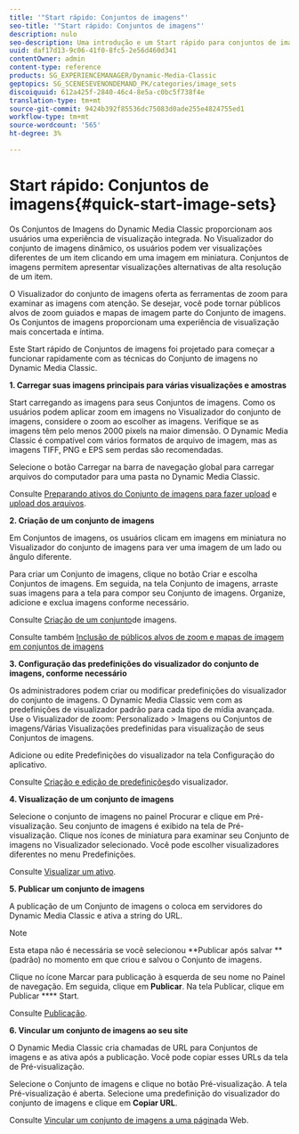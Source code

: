 ```yaml
---
title: '"Start rápido: Conjuntos de imagens"'
seo-title: '"Start rápido: Conjuntos de imagens"'
description: nulo
seo-description: Uma introdução e um Start rápido para conjuntos de imagens para ajudá-lo a começar a trabalhar rapidamente com as técnicas do Conjunto de imagens.
uuid: daf17d13-9c06-41f0-8fc5-2e56d460d341
contentOwner: admin
content-type: reference
products: SG_EXPERIENCEMANAGER/Dynamic-Media-Classic
geptopics: SG_SCENESEVENONDEMAND_PK/categories/image_sets
discoiquuid: 612a425f-2840-46c4-8e5a-c0bc5f738f4e
translation-type: tm+mt
source-git-commit: 9424b392f85536dc75083d0ade255e4824755ed1
workflow-type: tm+mt
source-wordcount: '565'
ht-degree: 3%

---
```



# Start rápido: Conjuntos de imagens{#quick-start-image-sets}

Os Conjuntos de Imagens do Dynamic Media Classic proporcionam aos usuários uma experiência de visualização integrada. No Visualizador do conjunto de imagens dinâmico, os usuários podem ver visualizações diferentes de um item clicando em uma imagem em miniatura. Conjuntos de imagens permitem apresentar visualizações alternativas de alta resolução de um item.

O Visualizador do conjunto de imagens oferta as ferramentas de zoom para examinar as imagens com atenção. Se desejar, você pode tornar públicos alvos de zoom guiados e mapas de imagem parte do Conjunto de imagens. Os Conjuntos de imagens proporcionam uma experiência de visualização mais concertada e íntima.

Este Start rápido de Conjuntos de imagens foi projetado para começar a funcionar rapidamente com as técnicas do Conjunto de imagens no Dynamic Media Classic.

**1. Carregar suas imagens principais para várias visualizações e amostras**

Start carregando as imagens para seus Conjuntos de imagens. Como os usuários podem aplicar zoom em imagens no Visualizador do conjunto de imagens, considere o zoom ao escolher as imagens. Verifique se as imagens têm pelo menos 2000 pixels na maior dimensão. O Dynamic Media Classic é compatível com vários formatos de arquivo de imagem, mas as imagens TIFF, PNG e EPS sem perdas são recomendadas.

Selecione o botão Carregar na barra de navegação global para carregar arquivos do computador para uma pasta no Dynamic Media Classic.

Consulte [Preparando ativos do Conjunto de imagens para fazer upload](preparing-image-set-assets-upload.md#preparing-image-set-assets-for-upload) e [upload dos arquivos](uploading-files.md#uploading-your-files).

**2. Criação de um conjunto de imagens**

Em Conjuntos de imagens, os usuários clicam em imagens em miniatura no Visualizador do conjunto de imagens para ver uma imagem de um lado ou ângulo diferente.

Para criar um Conjunto de imagens, clique no botão Criar e escolha Conjuntos de imagens. Em seguida, na tela Conjunto de imagens, arraste suas imagens para a tela para compor seu Conjunto de imagens. Organize, adicione e exclua imagens conforme necessário.

Consulte [Criação de um conjunto](creating-image-set.md#creating-an-image-set)de imagens.

Consulte também [Inclusão de públicos alvos de zoom e mapas de imagem em conjuntos de imagens](including-zoom-targets-image-maps.md#including-zoom-targets-and-image-maps-in-image-sets)

**3. Configuração das predefinições do visualizador do conjunto de imagens, conforme necessário**

Os administradores podem criar ou modificar predefinições do visualizador do conjunto de imagens. O Dynamic Media Classic vem com as predefinições de visualizador padrão para cada tipo de mídia avançada. Use o Visualizador de zoom: Personalizado > Imagens ou Conjuntos de imagens/Várias Visualizações predefinidas para visualização de seus Conjuntos de imagens.

Adicione ou edite Predefinições do visualizador na tela Configuração do aplicativo.

Consulte [Criação e edição de predefinições](application-setup.md#adding-and-editing-viewer-presets)do visualizador.

**4. Visualização de um conjunto de imagens**

Selecione o conjunto de imagens no painel Procurar e clique em Pré-visualização. Seu conjunto de imagens é exibido na tela de Pré-visualização. Clique nos ícones de miniatura para examinar seu Conjunto de imagens no Visualizador selecionado. Você pode escolher visualizadores diferentes no menu Predefinições.

Consulte [Visualizar um ativo](previewing-asset.md#previewing-an-asset).

**5. Publicar um conjunto de imagens**

A publicação de um Conjunto de imagens o coloca em servidores do Dynamic Media Classic e ativa a string do URL.

>[!NOTE]
>
>Esta etapa não é necessária se você selecionou **Publicar após salvar ** (padrão) no momento em que criou e salvou o Conjunto de imagens.

Clique no ícone Marcar para publicação à esquerda de seu nome no Painel de navegação. Em seguida, clique em **Publicar**. Na tela Publicar, clique em Publicar **** Start.

Consulte [Publicação](publishing-files.md#publishing-files).

**6. Vincular um conjunto de imagens ao seu site**

O Dynamic Media Classic cria chamadas de URL para Conjuntos de imagens e as ativa após a publicação. Você pode copiar esses URLs da tela de Pré-visualização.

Selecione o Conjunto de imagens e clique no botão Pré-visualização. A tela Pré-visualização é aberta. Selecione uma predefinição do visualizador do conjunto de imagens e clique em **Copiar URL**.

Consulte [Vincular um conjunto de imagens a uma página](linking-image-set-web-page.md#linking-an-image-set-to-a-web-page)da Web.

